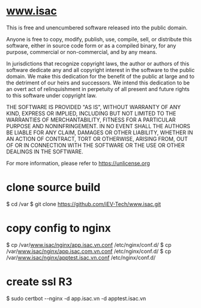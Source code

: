 # www.isac
This is free and unencumbered software released into the public domain.

Anyone is free to copy, modify, publish, use, compile, sell, or
distribute this software, either in source code form or as a compiled
binary, for any purpose, commercial or non-commercial, and by any
means.

In jurisdictions that recognize copyright laws, the author or authors
of this software dedicate any and all copyright interest in the
software to the public domain. We make this dedication for the benefit
of the public at large and to the detriment of our heirs and
successors. We intend this dedication to be an overt act of
relinquishment in perpetuity of all present and future rights to this
software under copyright law.

THE SOFTWARE IS PROVIDED "AS IS", WITHOUT WARRANTY OF ANY KIND,
EXPRESS OR IMPLIED, INCLUDING BUT NOT LIMITED TO THE WARRANTIES OF
MERCHANTABILITY, FITNESS FOR A PARTICULAR PURPOSE AND NONINFRINGEMENT.
IN NO EVENT SHALL THE AUTHORS BE LIABLE FOR ANY CLAIM, DAMAGES OR
OTHER LIABILITY, WHETHER IN AN ACTION OF CONTRACT, TORT OR OTHERWISE,
ARISING FROM, OUT OF OR IN CONNECTION WITH THE SOFTWARE OR THE USE OR
OTHER DEALINGS IN THE SOFTWARE.

For more information, please refer to <https://unlicense.org>

# clone source build
$ cd /var
$ git clone https://github.com/iEV-Tech/www.isac.git

# copy config to nginx
$ cp /var/www.isac/nginx/app.isac.vn.conf /etc/nginx/conf.d/
$ cp /var/www.isac/nginx/app.isac.com.vn.conf /etc/nginx/conf.d/
$ cp /var/www.isac/nginx/apptest.isac.vn.conf /etc/nginx/conf.d/

# create ssl R3
$ sudo certbot --nginx -d app.isac.vn -d apptest.isac.vn
